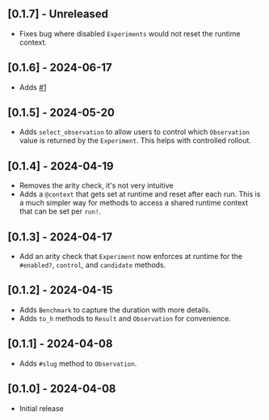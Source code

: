 ## [0.1.7] - Unreleased
- Fixes bug where disabled `Experiments` would not reset the runtime context.

## [0.1.6] - 2024-06-17
- Adds [#1](https://github.com/omkarmoghe/lab_coat/issues/1)

## [0.1.5] - 2024-05-20
- Adds `select_observation` to allow users to control which `Observation` value is returned by the `Experiment`. This helps with controlled rollout.

## [0.1.4] - 2024-04-19
- Removes the arity check, it's not very intuitive
- Adds a `@context` that gets set at runtime and reset after each run. This is a much simpler way for methods to access a shared runtime context that can be set per `run!`.

## [0.1.3] - 2024-04-17
- Add an arity check that `Experiment` now enforces at runtime for the `#enabled?`, `control`, and `candidate` methods.

## [0.1.2] - 2024-04-15
- Adds `Benchmark` to capture the duration with more details.
- Adds `to_h` methods to `Result` and `Observation` for convenience.

## [0.1.1] - 2024-04-08
- Adds `#slug` method to `Observation`.

## [0.1.0] - 2024-04-08
- Initial release
